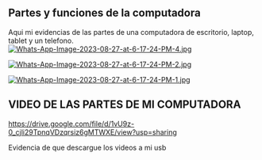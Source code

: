 ## Partes y funciones de la computadora
Aqui mi evidencias de las partes de una computadora de escritorio, laptop, tablet y un telefono.
[![Whats-App-Image-2023-08-27-at-6-17-24-PM-4.jpg](https://i.postimg.cc/cLSJ8V04/Whats-App-Image-2023-08-27-at-6-17-24-PM-4.jpg)](https://postimg.cc/2V0Ys91P)

[![Whats-App-Image-2023-08-27-at-6-17-24-PM-2.jpg](https://i.postimg.cc/GpnvtMSk/Whats-App-Image-2023-08-27-at-6-17-24-PM-2.jpg)](https://postimg.cc/0zZzHCvQ)

[![Whats-App-Image-2023-08-27-at-6-17-24-PM-1.jpg](https://i.postimg.cc/tJss2PMq/Whats-App-Image-2023-08-27-at-6-17-24-PM-1.jpg)](https://postimg.cc/5QM9tHJT)

## VIDEO DE LAS PARTES DE MI COMPUTADORA 

https://drive.google.com/file/d/1vU9z-0_cjli29TpnqVDzqrsiz6gMTWXE/view?usp=sharing


Evidencia de que descargue los videos a mi usb

